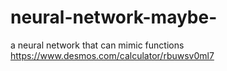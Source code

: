 # neural-network-maybe-
a neural network that can mimic functions
https://www.desmos.com/calculator/rbuwsv0ml7
